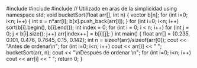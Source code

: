 #include <iostream>
#include <algorithm>
#include <vector> // Utilizado en aras de la simplicidad
using namespace std;
void bucketSort(float arr[], int n)
{
    vector<float> b[n];
    for (int i=0; i<n; i++)
    { int x = n*arr[i];
       b[x].push_back(arr[i]);
    }
    for (int i=0; i<n; i++)
       sort(b[i].begin(), b[i].end());
    int index = 0;
    for (int i = 0; i < n; i++)
        for (int j = 0; j < b[i].size(); j++)
          arr[index++] = b[i][j];
}
int main()
{ float arr[] = {0.235, 0.101, 0.476, 0.7645, 0.15, 0.142};
    int n = sizeof(arr)/sizeof(arr[0]);
    cout << "Antes de ordenar\n";
    for (int i=0; i<n; i++)
    cout << arr[i] << " ";
    bucketSort(arr, n);
    cout << "\nDespués de ordenar \n";
    for (int i=0; i<n; i++)
       cout << arr[i] << " ";
    return 0;
}
